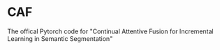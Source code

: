 # CAF
The offical Pytorch code for "Continual Attentive Fusion for Incremental Learning in Semantic Segmentation"
